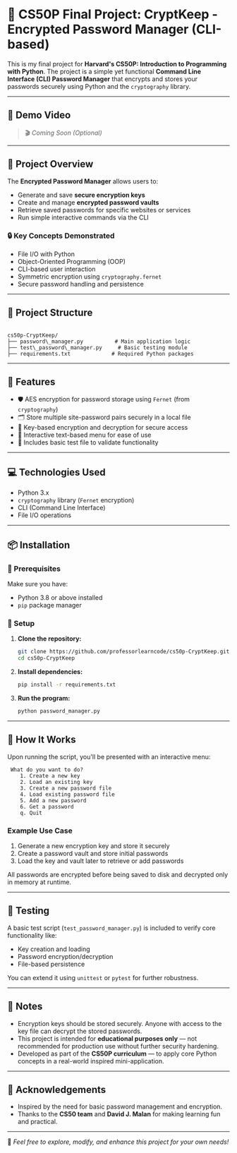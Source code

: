 
# 🔐 CS50P Final Project: CryptKeep - Encrypted Password Manager (CLI-based)

This is my final project for **Harvard's CS50P: Introduction to Programming with Python**. The project is a simple yet functional **Command Line Interface (CLI) Password Manager** that encrypts and stores your passwords securely using Python and the `cryptography` library.

---

## 🎥 Demo Video

> 🎬 *Coming Soon (Optional)*

---

## 🧠 Project Overview

The **Encrypted Password Manager** allows users to:
- Generate and save **secure encryption keys**
- Create and manage **encrypted password vaults**
- Retrieve saved passwords for specific websites or services
- Run simple interactive commands via the CLI

### 🔒 Key Concepts Demonstrated
- File I/O with Python
- Object-Oriented Programming (OOP)
- CLI-based user interaction
- Symmetric encryption using `cryptography.fernet`
- Secure password handling and persistence

---

## 📂 Project Structure

```

cs50p-CryptKeep/
├── password\_manager.py          # Main application logic
├── test\_password\_manager.py     # Basic testing module
├── requirements.txt             # Required Python packages

````

---

## 🚀 Features

- 🛡️ AES encryption for password storage using `Fernet` (from `cryptography`)
- 🗂️ Store multiple site-password pairs securely in a local file
- 🔑 Key-based encryption and decryption for secure access
- 🧠 Interactive text-based menu for ease of use
- 🧪 Includes basic test file to validate functionality

---

## 💻 Technologies Used

- Python 3.x
- `cryptography` library (`Fernet` encryption)
- CLI (Command Line Interface)
- File I/O operations

---

## 📦 Installation

### 📌 Prerequisites
Make sure you have:
- Python 3.8 or above installed
- `pip` package manager

### 🔧 Setup

1. **Clone the repository:**
   ```bash
   git clone https://github.com/professorlearncode/cs50p-CryptKeep.git
   cd cs50p-CryptKeep
   ```

2. **Install dependencies:**

   ```bash
   pip install -r requirements.txt
   ```

3. **Run the program:**

   ```bash
   python password_manager.py
   ```

---

## 🧩 How It Works

Upon running the script, you'll be presented with an interactive menu:

```text
 What do you want to do?
    1. Create a new key
    2. Load an existing key
    3. Create a new password file
    4. Load existing password file
    5. Add a new password
    6. Get a password
    q. Quit
```

### Example Use Case

1. Generate a new encryption key and store it securely
2. Create a password vault and store initial passwords
3. Load the key and vault later to retrieve or add passwords

All passwords are encrypted before being saved to disk and decrypted only in memory at runtime.

---

## 🧪 Testing

A basic test script (`test_password_manager.py`) is included to verify core functionality like:

* Key creation and loading
* Password encryption/decryption
* File-based persistence

You can extend it using `unittest` or `pytest` for further robustness.

---

## 📝 Notes

* Encryption keys should be stored securely. Anyone with access to the key file can decrypt the stored passwords.
* This project is intended for **educational purposes only** — not recommended for production use without further security hardening.
* Developed as part of the **CS50P curriculum** — to apply core Python concepts in a real-world inspired mini-application.

---

## 🙌 Acknowledgements

* Inspired by the need for basic password management and encryption.
* Thanks to the **CS50 team** and **David J. Malan** for making learning fun and practical.

---

📌 *Feel free to explore, modify, and enhance this project for your own needs!*



